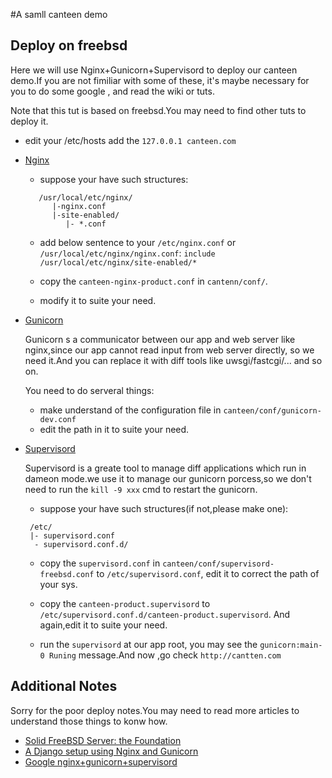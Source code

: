 #A samll canteen demo

Deploy on freebsd
------------------
Here we will use Nginx+Gunicorn+Supervisord to deploy our canteen demo.If you are not fimiliar with some of these,
it's maybe necessary for you to do some google , and read the wiki or tuts.

Note that this tut is based on freebsd.You may need to find other tuts to deploy it.

- edit your /etc/hosts 
   add the `127.0.0.1 canteen.com`

- [Nginx](http://wiki.nginx.org/Main)
   * suppose your have such structures:

   ```
      /usr/local/etc/nginx/ 
         |-nginx.conf
         |-site-enabled/
            |- *.conf
   ```

   * add below sentence to your `/etc/nginx.conf` or `/usr/local/etc/nginx/nginx.conf`:
         `include /usr/local/etc/nginx/site-enabled/*`

   * copy the `canteen-nginx-product.conf` in `cantenn/conf/`.

   * modify it to suite your need.

- [Gunicorn](http://docs.gunicorn.org/en/0.17.4/)

    Gunicorn s a communicator between our app and web server like nginx,since our app cannot read input from web server directly,
    so we need it.And you can replace it with diff tools like uwsgi/fastcgi/... and so on.
    
    You need to do serveral things:
    
    * make understand of the configuration file in `canteen/conf/gunicorn-dev.conf`
    * edit the path in it to suite your need.

- [Supervisord](http://supervisord.org/)

    Supervisord is a greate tool to manage diff applications which run in dameon mode.we use it to manage our gunicorn 
    porcess,so we don't need to run the `kill -9 xxx` cmd to restart the gunicorn.
    
    * suppose your have such structures(if not,please make one):
    
    ```
     /etc/
     |- supervisord.conf
      - supervisord.conf.d/
    ```

    * copy the `supervisord.conf` in `canteen/conf/supervisord-freebsd.conf` to `/etc/supervisord.conf`,
      edit it to correct the path of your sys.
      
    * copy the `canteen-product.supervisord` to `/etc/supervisord.conf.d/canteen-product.supervisord`.
     And again,edit it to suite your need.
     
    * run the `supervisord` at our app root, you may see the `gunicorn:main-0 Runing` message.And now ,go check `http://cantten.com`


Additional Notes
-----------------
Sorry for the poor deploy notes.You may need to read more articles to understand those things to konw how.

- [Solid FreeBSD Server: the Foundation](http://www.wunki.org/posts/2011-04-05-solid-freebsd-server-foundation.html)
- [A Django setup using Nginx and Gunicorn](http://senko.net/en/django-nginx-gunicorn/)
- [Google nginx+gunicorn+supervisord](https://www.google.com.hk/search?q=django+gunicorn+nginx+supervisor)

